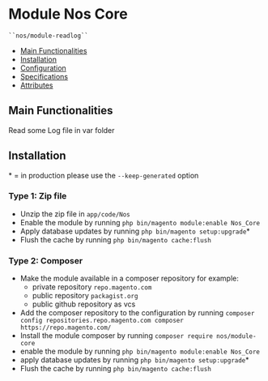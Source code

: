 # Module Nos Core

    ``nos/module-readlog``

 - [Main Functionalities](#markdown-header-main-functionalities)
 - [Installation](#markdown-header-installation)
 - [Configuration](#markdown-header-configuration)
 - [Specifications](#markdown-header-specifications)
 - [Attributes](#markdown-header-attributes)


## Main Functionalities
Read some Log file in var folder

## Installation
\* = in production please use the `--keep-generated` option

### Type 1: Zip file

 - Unzip the zip file in `app/code/Nos`
 - Enable the module by running `php bin/magento module:enable Nos_Core`
 - Apply database updates by running `php bin/magento setup:upgrade`\*
 - Flush the cache by running `php bin/magento cache:flush`

### Type 2: Composer

 - Make the module available in a composer repository for example:
    - private repository `repo.magento.com`
    - public repository `packagist.org`
    - public github repository as vcs
 - Add the composer repository to the configuration by running `composer config repositories.repo.magento.com composer https://repo.magento.com/`
 - Install the module composer by running `composer require nos/module-core`
 - enable the module by running `php bin/magento module:enable Nos_Core`
 - apply database updates by running `php bin/magento setup:upgrade`\*
 - Flush the cache by running `php bin/magento cache:flush`
 

